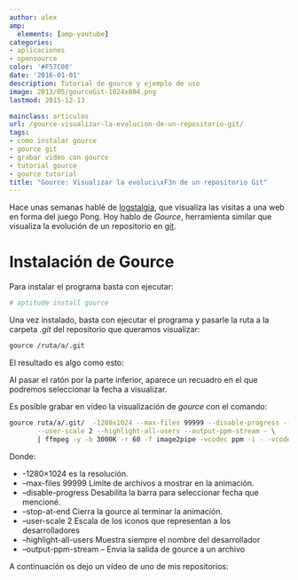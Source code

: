 ```yaml
---
author: alex
amp:
  elements: [amp-youtube]
categories:
- aplicaciones
- opensource
color: '#F57C00'
date: '2016-01-01'
description: Tutorial de gource y ejemplo de uso
image: 2013/05/gourceGit-1024x804.png
lastmod: 2015-12-13

mainclass: articulos
url: /gource-visualizar-la-evolucion-de-un-repositorio-git/
tags:
- como instalar gource
- gource git
- grabar video con gource
- tutorial gource
- gource tutorial
title: "Gource: Visualizar la evoluci\xF3n de un repositorio Git"
---
```


Hace unas semanas hablé de [logstalgia][1], que visualiza las visitas a una web en forma del juego Pong. Hoy hablo de *Gource*, herramienta similar que visualiza la evolución de un repositorio en [git][2].

<!--more--><!--ad-->

# Instalación de Gource

Para instalar el programa basta con ejecutar:

```bash
# aptitude install gource

```

Una vez instalado, basta con ejecutar el programa y pasarle la ruta a la carpeta *.git* del repositorio que queramos visualizar:

```bash
gource /ruta/a/.git

```

El resultado es algo como esto:

<figure>
<a href="/img/2013/05/gourceGit-1024x804.png"><amp-img on="tap:lightbox1" role="button" tabindex="0" layout="responsive" src="/img/2013/05/gourceGit-1024x804.png" title="{{ page.title }}" alt="{{ page.title }}" width="1024px" height="804px" /></a>
</figure>

Al pasar el ratón por la parte inferior, aparece un recuadro en el que podremos seleccionar la fecha a visualizar.

Es posible grabar en vídeo la visualización de *gource* con el comando:

```bash
gource ruta/a/.git/  -1280x1024 --max-files 99999 --disable-progress --stop-at-end \
       --user-scale 2 --highlight-all-users --output-ppm-stream - \
       | ffmpeg -y -b 3000K -r 60 -f image2pipe -vcodec ppm -i - -vcodec libx264 gource.mp4

```

Donde:

  * -1280&#215;1024 es la resolución.
  * &ndash;max-files 99999 Límite de archivos a mostrar en la animación.
  * &ndash;disable-progress Desabilita la barra para seleccionar fecha que mencioné.
  * &ndash;stop-at-end Cierra la gource al terminar la animación.
  * &ndash;user-scale 2 Escala de los iconos que representan a los desarrolladores
  * &ndash;highlight-all-users Muestra siempre el nombre del desarrollador
  * &ndash;output-ppm-stream &ndash; Envia la salida de gource a un archivo

A continuación os dejo un vídeo de uno de mis repositorios:

<amp-youtube
    data-videoid="aSJ8lHXpW58"
    layout="responsive"
    width="480" height="270"></amp-youtube>

 [1]: https://elbauldelprogramador.com/visualiza-las-visitas-a-tu-web-al-estilo-pong-con-logstalgia/ "Visualiza las visitas a tu web al estilo Pong con Logstalgia"
 [2]: https://elbauldelprogramador.com/mini-tutorial-y-chuleta-de-comandos-git/ "Git: Mini Tutorial y chuleta de comandos"
 [3]: https://elbauldelprogramador.com/img/2013/05/gourceGit.png
